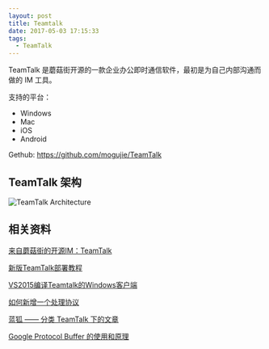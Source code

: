 ```yaml
---
layout: post
title: Teamtalk
date: 2017-05-03 17:15:33
tags:
  - TeamTalk
---
```



TeamTalk 是蘑菇街开源的一款企业办公即时通信软件，最初是为自己内部沟通而做的 IM 工具。

支持的平台：

- Windows
- Mac
- iOS
- Android


Gethub: https://github.com/mogujie/TeamTalk

<!-- more -->


## TeamTalk 架构

![TeamTalk Architecture](/images/teamtalk/teamtalk_arch.jpg "TeamTalk Architecture")

## 相关资料


[来自蘑菇街的开源IM：TeamTalk](http://www.open-open.com/lib/view/open1451549440386.html)

[新版TeamTalk部署教程](http://www.bluefoxah.org/teamtalk/new_tt_deploy.html)

[VS2015编译Teamtalk的Windows客户端](http://cdnnn.07net01.com/linux/2017/01/1795569.html)

[如何新增一个处理协议](http://www.bluefoxah.org/teamtalk/add_protocol.html)

[蓝狐 —— 分类 TeamTalk 下的文章](http://www.bluefoxah.org/category/teamtalk/)

[Google Protocol Buffer 的使用和原理](https://www.ibm.com/developerworks/cn/linux/l-cn-gpb/)
